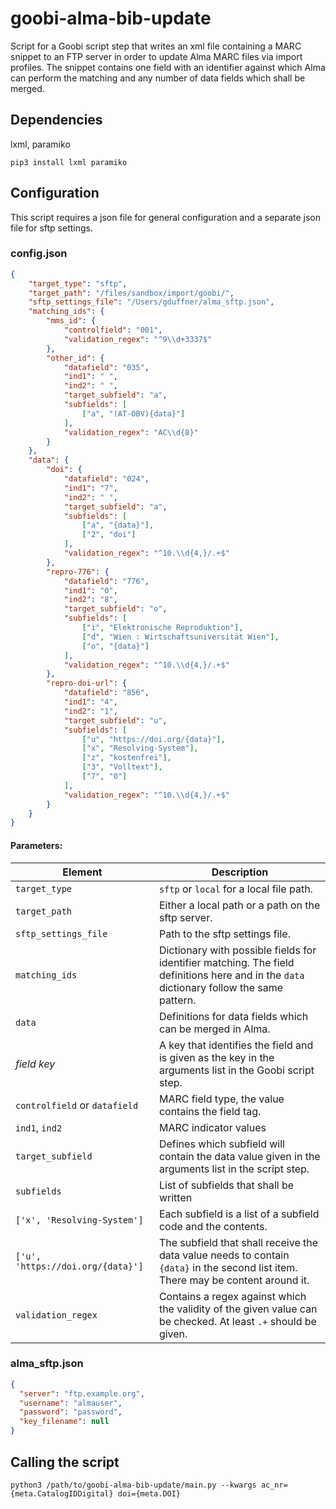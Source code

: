# goobi-alma-bib-update

Script for a Goobi script step that writes an xml file containing a MARC snippet to an FTP server in order to update Alma MARC files via import profiles. The snippet contains one field with an identifier against which Alma can perform the matching and any number of data fields which shall be merged.

## Dependencies

lxml, paramiko 

```
pip3 install lxml paramiko
```

## Configuration

This script requires a json file for general configuration and a separate json file for sftp settings.

### config.json

```json
{
    "target_type": "sftp",   
    "target_path": "/files/sandbox/import/goobi/",
    "sftp_settings_file": "/Users/gduffner/alma_sftp.json",
    "matching_ids": {
        "mms_id": {
            "controlfield": "001",
            "validation_regex": "^9\\d+3337$"
        },
        "other_id": {
            "datafield": "035",
            "ind1": " ",
            "ind2": " ",
            "target_subfield": "a",
            "subfields": [
                ["a", "(AT-OBV){data}"]
            ],
            "validation_regex": "AC\\d{8}"
        }
    },
    "data": {
        "doi": {
            "datafield": "024",
            "ind1": "7",
            "ind2": " ",
            "target_subfield": "a",
            "subfields": [
                ["a", "{data}"],
                ["2", "doi"]
            ],
            "validation_regex": "^10.\\d{4,}/.+$"
        },
        "repro-776": {
            "datafield": "776",
            "ind1": "0",
            "ind2": "8",
            "target_subfield": "o",
            "subfields": [
                ["i", "Elektronische Reproduktion"],
                ["d", "Wien : Wirtschaftsuniversität Wien"],
                ["o", "{data}"]
            ],
            "validation_regex": "^10.\\d{4,}/.+$"
        },
        "repro-doi-url": {
            "datafield": "856",
            "ind1": "4",
            "ind2": "1",
            "target_subfield": "u",
            "subfields": [
                ["u", "https://doi.org/{data}"],
                ["x", "Resolving-System"],
                ["z", "kostenfrei"],
                ["3", "Volltext"],
                ["7", "0"]
            ],
            "validation_regex": "^10.\\d{4,}/.+$"
        }
    }
}

```

#### Parameters:

| Element       | Description                              |
|---------------|------------------------------------------|
| `target_type` | `sftp` or `local` for a local file path. |
| `target_path` | Either a local path or a path on the sftp server. |
| `sftp_settings_file` | Path to the sftp settings file. |
| `matching_ids` | Dictionary with possible fields for identifier matching. The field definitions here and in the `data` dictionary follow the same pattern. |
| `data` | Definitions for data fields which can be merged in Alma. |
| _field key_ | A key that identifies the field and is given as the key in the arguments list in the Goobi script step. |
| `controlfield` or `datafield` | MARC field type, the value contains the field tag. |
| `ind1`, `ind2` | MARC indicator values |
| `target_subfield` | Defines which subfield will contain the data value given in the arguments list in the script step. |
| `subfields` | List of subfields that shall be written |
| `['x', 'Resolving-System']` | Each subfield is a list of a subfield code and the contents. |
| `['u', 'https://doi.org/{data}']` | The subfield that shall receive the data value needs to contain `{data}` in the second list item. There may be content around it. |
| `validation_regex` | Contains a regex against which the validity of the given value can be checked. At least `.+` should be given. |

### alma_sftp.json

```json
{
  "server": "ftp.example.org",
  "username": "almauser",
  "password": "password",
  "key_filename": null
}
```

## Calling the script

```
python3 /path/to/goobi-alma-bib-update/main.py --kwargs ac_nr={meta.CatalogIDDigital} doi={meta.DOI}
```